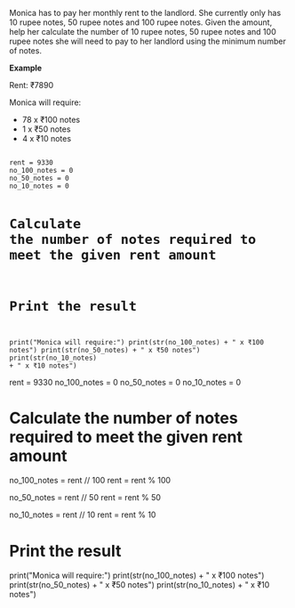 Monica has to pay her monthly rent to the landlord. She currently only has 10 rupee notes, 50 rupee notes and 100 rupee notes.
Given the amount, help her calculate the number of 10 rupee notes, 50 rupee notes and 100 rupee notes she will need to pay to her landlord using the minimum number of notes.


**Example**

Rent: ₹7890

Monica will require:

- 78 x ₹100 notes
- 1 x ₹50 notes
- 4 x ₹10 notes

<a/>

<codeblock language="python" type="exercise" testMode="fixedInput">
<code>
rent = 9330
no_100_notes = 0
no_50_notes = 0
no_10_notes = 0

# Calculate the number of notes required to meet the given rent amount



# Print the result
print("Monica will require:")
print(str(no_100_notes) + " x ₹100 notes")
print(str(no_50_notes) + " x ₹50 notes")
print(str(no_10_notes) + " x ₹10 notes")
</code>

<solution>
rent = 9330
no_100_notes = 0
no_50_notes = 0
no_10_notes = 0

# Calculate the number of notes required to meet the given rent amount
no_100_notes = rent // 100
rent = rent % 100

no_50_notes = rent // 50
rent = rent % 50

no_10_notes = rent // 10
rent = rent % 10

# Print the result
print("Monica will require:")
print(str(no_100_notes) + " x ₹100 notes")
print(str(no_50_notes) + " x ₹50 notes")
print(str(no_10_notes) + " x ₹10 notes")
</solution>
</codeblock>